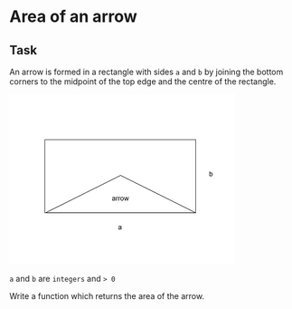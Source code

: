 # Area of an arrow

## Task

An arrow is formed in a rectangle with sides `a` and `b` by joining the bottom corners to the midpoint of the top edge and the centre of the rectangle.

![img.png](img.png)

`a` and `b` are `integers` and `> 0`

Write a function which returns the area of the arrow.


